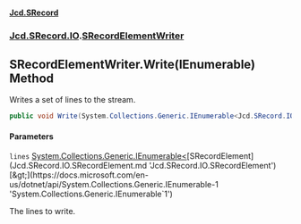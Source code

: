 #### [Jcd.SRecord](index.md 'index')
### [Jcd.SRecord.IO](Jcd.SRecord.IO.md 'Jcd.SRecord.IO').[SRecordElementWriter](Jcd.SRecord.IO.SRecordElementWriter.md 'Jcd.SRecord.IO.SRecordElementWriter')

## SRecordElementWriter.Write(IEnumerable<SRecordElement>) Method

Writes a set of lines to the stream.

```csharp
public void Write(System.Collections.Generic.IEnumerable<Jcd.SRecord.IO.SRecordElement> lines);
```
#### Parameters

<a name='Jcd.SRecord.IO.SRecordElementWriter.Write(System.Collections.Generic.IEnumerable_Jcd.SRecord.IO.SRecordElement_).lines'></a>

`lines` [System.Collections.Generic.IEnumerable&lt;](https://docs.microsoft.com/en-us/dotnet/api/System.Collections.Generic.IEnumerable-1 'System.Collections.Generic.IEnumerable`1')[SRecordElement](Jcd.SRecord.IO.SRecordElement.md 'Jcd.SRecord.IO.SRecordElement')[&gt;](https://docs.microsoft.com/en-us/dotnet/api/System.Collections.Generic.IEnumerable-1 'System.Collections.Generic.IEnumerable`1')

The lines to write.